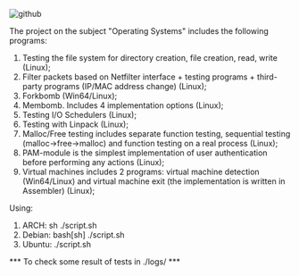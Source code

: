 ![github](https://github.com/8evz0/os/assets/65715287/ec6f02fb-ac7c-4520-be86-92a3a376be48)

The project on the subject "Operating Systems" includes the following programs:
  1. Testing the file system for directory creation, file creation, read, write (Linux);
  2. Filter packets based on Netfilter interface + testing programs + third-party programs (IP/MAC address change) (Linux);
  3. Forkbomb (Win64/Linux);
  4. Membomb. Includes 4 implementation options (Linux);
  5. Testing I/O Schedulers (Linux);
  6. Testing with Linpack (Linux);
  7. Malloc/Free testing includes separate function testing, sequential testing (malloc->free->malloc) and function testing on a real process (Linux); 
  8. PAM-module is the simplest implementation of user authentication before performing any actions (Linux);
  9. Virtual machines includes 2 programs: virtual machine detection (Win64/Linux) and virtual machine exit (the implementation is written in Assembler) (Linux);


Using:
  1. ARCH: sh ./script.sh
  2. Debian: bash[sh] ./script.sh
  3. Ubuntu: ./script.sh

*** To check some result of tests in ./logs/ ***
